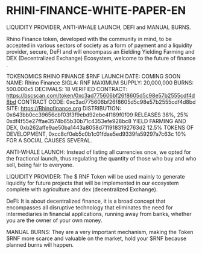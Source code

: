 # RHINI-FINANCE-WHITE-PAPER-EN
LIQUIDITY PROVIDER, ANTI-WHALE LAUNCH, DEFI and MANUAL BURNS.

Rhino Finance token, developed with the community in mind, to be accepted in various sectors of society as a form of payment and a liquidity provider, secure, DeFI and will encompass an Eielding Yielding Farming and DEX (Decentralized Exchange) Ecosystem, welcome to the future of finance .

TOKENOMICS RHINO FINANCE $RNF
LAUNCH DATE: COMING SOON
NAME: Rhino Finance
SIGLA: RNF
MAXIMUM SUPPLY: 20,000,000
BURNS: 500.000x5
DECIMALS: 18
VERIFIED CONTRACT: https://bscscan.com/token/0xc3ad775606bf26f8605d5c98e57b2555cdf4d8bd
CONTRACT CODE: 0xc3ad775606bf26f8605d5c98e57b2555cdf4d8bd
SITE: https://Rhinofinance.org
DISTRIBUTION: 0x643bb0cc39656cbf03f3f9ebd92ebe4f189f0f09 RELEASES 38%, 25% 0xdf4f55e27ffae3574b65b30b71c4353efe928bc8 YIELD FARMING AND DEX, 0xb262affe9ae50ba1443a8058d7119183192763d2 12.5% TOKENS OF DEVELOPMENT, 0xcc8cf0eb5c0b1c01fdae5ed9339fa59297a7c63c 10% FOR A SOCIAL CAUSES SEVERAL.

ANTI-WHALE LAUNCH: Instead of listing all currencies once, we opted for the fractional launch, thus regulating the quantity of those who buy and who sell, being fair to everyone.

LIQUIDITY PROVIDER: The $ RNF Token will be used mainly to generate liquidity for future projects that will be implemented in our ecosystem complete with agriculture and dex (decentralized Exchange).

DeFI: It is about decentralized finance, it is a broad concept that encompasses all disruptive technology that eliminates the need for intermediaries in financial applications, running away from banks, whether you are the owner of your own money.

MANUAL BURNS: They are a very important mechanism, making the Token $RNF more scarce and valuable on the market, hold your $RNF because planned burns will happen.
